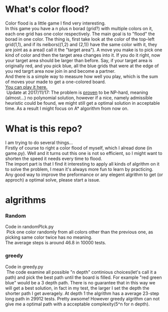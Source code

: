 # What's color flood?
  Color flood is a little game I find very interesting.<br>
  In this game you have a n plus n borad (grid?) with multiple colors on it, each one grid has one color respectively. The main goal is to "flood" the borad in one color. The thing is, first take look at the color of the top-left grid(1,1), and if its neibors((1,2) and (2,1)) have the same color with it, they are joint as a area(I call it the "target area"). A move you make is to pick one kind of color and then the target area changes into it. If you do it right, now your target area should be larger than before. Say, if your target area is originally red, and you pick blue, all the blue grids that were at the edge of you red targrt area now join in and become a partner.<br>
  And there is a simple way to measure how well you play, which is the sum of moves your made to get a one-colored board.<br>
  [You can play it here.](http://unixpapa.com/floodit/)<br>
  Update at 2017/11/17: The problem is [proven](http://www.bris.ac.uk/news/2010/6945.html) to be NP-hard, meaning (almost...) no polynomial solution, however if a nice, namely admissible heuristic could be found, we might still get a optimal solution in acceptable time. As a result I might focus on A* algorithm from now on.

# What is this repo?
  I am trying to do several things...<br>
  Firstly of course to right a color flood of myself, which I alread done (in game.py). Well and it turns out this one is not so efficient, so I might want to shorten the speed it needs every time to flood.<br>
  The import part is that I find it interesting to apply all kinds of algrithm on it to solve the problem, I mean it's always more fun to learn by practicing.<br>
  Any good way to improve the preformance or any elegent algrithm to get (or approch) a optimal solve, please start a issue.

# algrithms
### Random
  Code in randomPIck.py<br>
  Pick one color randomly from all colors other than the previous one, as picking same color twice has no meaning.<br>
  The average steps is around 46.8 in 10000 tests.
### greedy
  Code in greedy.py<br>
  The code examine all possible "n depth" continious choices(let's call it a path) and pick the best path until the board is filled. For example "red green blue" would be a 3 depth path. There is no guarantee that in this way we will get a best solution, in fact in my test, the larger I set the depth the shorter path I get averagely. At depth 1 the algrithm has a average 23-step long path in 29912 tests. Pretty awsome! However greedy algrithm can not give me a optimal path with a acceptable complexity(5^n for n depth).
